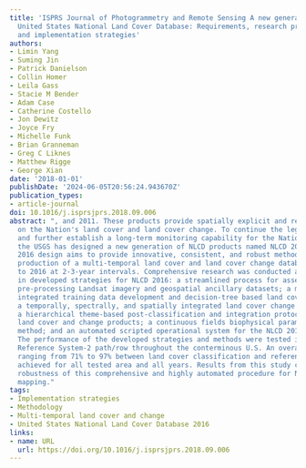 ```yaml
---
title: 'ISPRS Journal of Photogrammetry and Remote Sensing A new generation of the
  United States National Land Cover Database: Requirements, research priorities, design,
  and implementation strategies'
authors:
- Limin Yang
- Suming Jin
- Patrick Danielson
- Collin Homer
- Leila Gass
- Stacie M Bender
- Adam Case
- Catherine Costello
- Jon Dewitz
- Joyce Fry
- Michelle Funk
- Brian Granneman
- Greg C Liknes
- Matthew Rigge
- George Xian
date: '2018-01-01'
publishDate: '2024-06-05T20:56:24.943670Z'
publication_types:
- article-journal
doi: 10.1016/j.isprsjprs.2018.09.006
abstract: ", and 2011. These products provide spatially explicit and reliable information
  on the Nation's land cover and land cover change. To continue the legacy of NLCD
  and further establish a long-term monitoring capability for the Nation's land resources,
  the USGS has designed a new generation of NLCD products named NLCD 2016. The NLCD
  2016 design aims to provide innovative, consistent, and robust methodologies for
  production of a multi-temporal land cover and land cover change database from 2001
  to 2016 at 2-3-year intervals. Comprehensive research was conducted and resulted
  in developed strategies for NLCD 2016: a streamlined process for assembling and
  pre-processing Landsat imagery and geospatial ancillary datasets; a multi-source
  integrated training data development and decision-tree based land cover classifications;
  a temporally, spectrally, and spatially integrated land cover change analysis strategy;
  a hierarchical theme-based post-classification and integration protocol for generating
  land cover and change products; a continuous fields biophysical parameters modeling
  method; and an automated scripted operational system for the NLCD 2016 production.
  The performance of the developed strategies and methods were tested in twenty World
  Reference System-2 path/row throughout the conterminous U.S. An overall agreement
  ranging from 71% to 97% between land cover classification and reference data was
  achieved for all tested area and all years. Results from this study confirm the
  robustness of this comprehensive and highly automated procedure for NLCD 2016 operational
  mapping."
tags:
- Implementation strategies
- Methodology
- Multi-temporal land cover and change
- United States National Land Cover Database 2016
links:
- name: URL
  url: https://doi.org/10.1016/j.isprsjprs.2018.09.006
---
```


